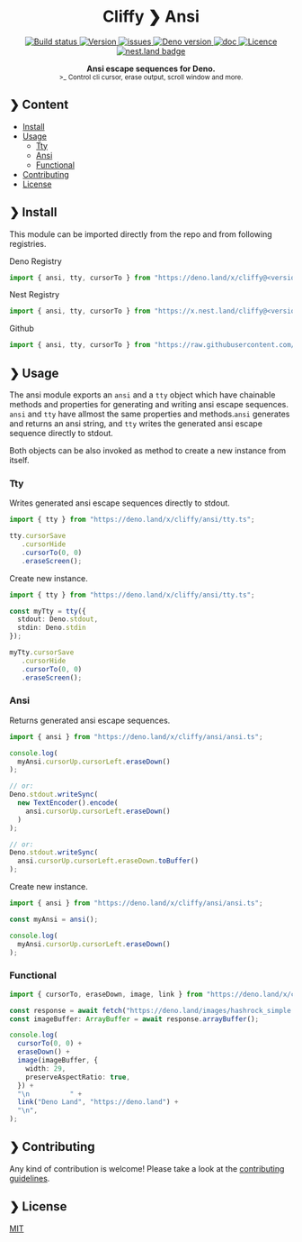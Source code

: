 <h1 align="center">Cliffy ❯ Ansi</h1>

<p align="center" class="badges-container">
  <a href="https://github.com/c4spar/deno-cliffy/actions?query=workflow%3ATest">
    <img alt="Build status" src="https://github.com/c4spar/deno-cliffy/workflows/Test/badge.svg?branch=master" />
  </a>
  <a href="https://github.com/c4spar/deno-cliffy/releases">
    <img alt="Version" src="https://img.shields.io/github/v/release/c4spar/deno-cliffy?logo=github&color=blue&label=latest" />
  </a>
  <a href="https://github.com/c4spar/deno-cliffy/labels/module%3Aansi-escape">
    <img alt="issues" src="https://img.shields.io/github/issues/c4spar/deno-cliffy/module:ansi-escape?label=issues&logo=github&color=yellow">
  </a>
  <a href="https://deno.land/">
    <img alt="Deno version" src="https://img.shields.io/badge/deno-^1.2.0-blue?logo=deno" />
  </a>
  <a href="https://doc.deno.land/https/deno.land/x/cliffy/ansi/mod.ts">
    <img alt="doc" src="https://img.shields.io/badge/deno-doc-yellow?logo=deno" />
  </a>
  <a href="https://github.com/c4spar/deno-cliffy/blob/master/LICENSE">
    <img alt="Licence" src="https://img.shields.io/github/license/c4spar/deno-cliffy?logo=github" />
  </a>
  <a href="https://nest.land/package/cliffy">
    <img src="https://nest.land/badge.svg" alt="nest.land badge">
  </a>
</p>

<p align="center">
  <b>Ansi escape sequences for Deno.</b><br>
  <sub>>_ Control cli cursor, erase output, scroll window and more.</sub>
</p>

## ❯ Content

- [Install](#-install)
- [Usage](#-usage)
  - [Tty](#tty)
  - [Ansi](#ansi)
  - [Functional](#functional)
- [Contributing](#-contributing)
- [License](#-license)

## ❯ Install

This module can be imported directly from the repo and from following registries.

Deno Registry

```typescript
import { ansi, tty, cursorTo } from "https://deno.land/x/cliffy@<version>/ansi/mod.ts";
```

Nest Registry

```typescript
import { ansi, tty, cursorTo } from "https://x.nest.land/cliffy@<version>/ansi/mod.ts";
```

Github

```typescript
import { ansi, tty, cursorTo } from "https://raw.githubusercontent.com/c4spar/deno-cliffy/<version>/ansi/mod.ts";
```

## ❯ Usage

The ansi module exports an `ansi` and a `tty` object which have chainable methods and properties for generating and writing ansi escape sequences. `ansi` and `tty` have allmost the same properties and methods.`ansi` generates and returns an ansi string, and `tty` writes the generated ansi escape sequence directly to stdout.

Both objects can be also invoked as method to create a new instance from itself.

### Tty

Writes generated ansi escape sequences directly to stdout.

```typescript
import { tty } from "https://deno.land/x/cliffy/ansi/tty.ts";

tty.cursorSave
   .cursorHide
   .cursorTo(0, 0)
   .eraseScreen();
```

Create new instance.

```typescript
import { tty } from "https://deno.land/x/cliffy/ansi/tty.ts";

const myTty = tty({
  stdout: Deno.stdout,
  stdin: Deno.stdin
});

myTty.cursorSave
   .cursorHide
   .cursorTo(0, 0)
   .eraseScreen();
```

### Ansi

Returns generated ansi escape sequences.

```typescript
import { ansi } from "https://deno.land/x/cliffy/ansi/ansi.ts";

console.log(
  myAnsi.cursorUp.cursorLeft.eraseDown()
);

// or:
Deno.stdout.writeSync(
  new TextEncoder().encode(
    ansi.cursorUp.cursorLeft.eraseDown()
  )
);

// or:
Deno.stdout.writeSync(
  ansi.cursorUp.cursorLeft.eraseDown.toBuffer()
);
```

Create new instance.

```typescript
import { ansi } from "https://deno.land/x/cliffy/ansi/ansi.ts";

const myAnsi = ansi();

console.log(
  myAnsi.cursorUp.cursorLeft.eraseDown()
);
```

### Functional

```typescript
import { cursorTo, eraseDown, image, link } from "https://deno.land/x/cliffy/ansi/ansi_escapes.ts";

const response = await fetch("https://deno.land/images/hashrock_simple.png");
const imageBuffer: ArrayBuffer = await response.arrayBuffer();

console.log(
  cursorTo(0, 0) +
  eraseDown() +
  image(imageBuffer, {
    width: 29,
    preserveAspectRatio: true,
  }) +
  "\n          " +
  link("Deno Land", "https://deno.land") +
  "\n",
);
```

## ❯ Contributing

Any kind of contribution is welcome! Please take a look at the [contributing guidelines](../CONTRIBUTING.md).

## ❯ License

[MIT](../LICENSE)
